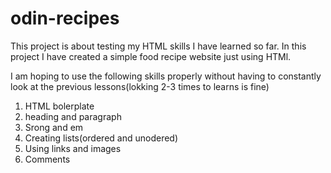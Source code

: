 # odin-recipes
This project is about testing my HTML skills I have learned so far. In this project I have created a simple food recipe website just using HTMl.

I am hoping to use the following skills properly without having to constantly look at the previous lessons(lokking 2-3 times to learns is fine)
1. HTML bolerplate
2. heading and paragraph
3. Srong and em
4. Creating lists(ordered and unodered)
5. Using links and images
6. Comments
